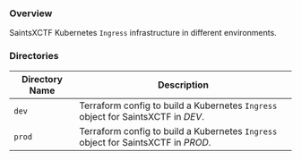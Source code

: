 ### Overview

SaintsXCTF Kubernetes `Ingress` infrastructure in different environments.

### Directories

| Directory Name    | Description                                                                                     |
|-------------------|-------------------------------------------------------------------------------------------------|
| `dev`             | Terraform config to build a Kubernetes `Ingress` object for SaintsXCTF in *DEV*.                |
| `prod`            | Terraform config to build a Kubernetes `Ingress` object for SaintsXCTF in *PROD*.               |